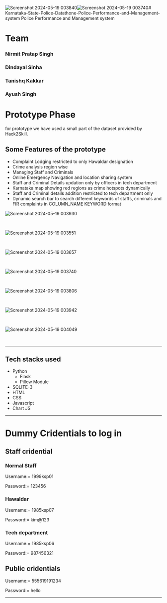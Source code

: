 ![Screenshot 2024-05-19 003840](https://github.com/Balaji-Nirmit/Karnataka-State-Police-Datathone-Police-Performance-and-Management-system/assets/132046259/16ea52bd-0237-4423-bd46-691694234103)![Screenshot 2024-05-19 003740](https://github.com/Balaji-Nirmit/Karnataka-State-Police-Datathone-Police-Performance-and-Management-system/assets/132046259/1b779b68-d6a8-4b66-a091-f7a8e7f85dce)# Karnataka-State-Police-Datathone-Police-Performance-and-Management-system
Police Performance and Management system 
# Team
<h3>Nirmit Pratap Singh</h3>
<h3>Dindayal Sinha</h3>
<h3>Tanishq Kakkar</h3>
<h3>Ayush Singh</h3>
<h1>Prototype Phase</h1>
for prototype we have used a small part of the dataset provided by Hack2Skill.
<h2>Some Features of the prototype</h2>
<ul>
<li>Complaint Lodging restricted to only Hawaldar designation</li>
<li>Crime analysis region wise</li>
<li>Managing Staff and Criminals</li>
<li>Online Emergency Navigation and location sharing system</li>
<li>Staff and Criminal Details updation only by officers in tech department</li>
<li>Karnataka map showing red regions as crime hotspots dynamically</li>
<li>Staff and Criminal details addition restricted to tech department only</li>
<li>Dynamic search bar to search different keywords of staffs, criminals and FIR complaints in COLUMN_NAME KEYWORD format</li></ul>

![Screenshot 2024-05-19 003930](https://github.com/Balaji-Nirmit/Karnataka-State-Police-Datathone-Police-Performance-and-Management-system/assets/132046259/560a5a88-55bf-4a11-ab6a-cf72e7cf5cb1)

<br>

![Screenshot 2024-05-19 003551](https://github.com/Balaji-Nirmit/Karnataka-State-Police-Datathone-Police-Performance-and-Management-system/assets/132046259/1f9853cc-e15d-489d-99d0-cd6f4a14dc08)

<br>

![Screenshot 2024-05-19 003657](https://github.com/Balaji-Nirmit/Karnataka-State-Police-Datathone-Police-Performance-and-Management-system/assets/132046259/1a866dcc-c4b9-42b7-8dd5-4026e433a2e3)

<br>

![Screenshot 2024-05-19 003740](https://github.com/Balaji-Nirmit/Karnataka-State-Police-Datathone-Police-Performance-and-Management-system/assets/132046259/6c079848-9a8a-4166-a1a9-1c885638aaf2)

<br>

![Screenshot 2024-05-19 003806](https://github.com/Balaji-Nirmit/Karnataka-State-Police-Datathone-Police-Performance-and-Management-system/assets/132046259/198f380e-7175-432d-8baf-82f8922ec1cf)

<br>

![Screenshot 2024-05-19 003942](https://github.com/Balaji-Nirmit/Karnataka-State-Police-Datathone-Police-Performance-and-Management-system/assets/132046259/860f4802-4a41-45a5-a287-74e05d448120)

<br>

![Screenshot 2024-05-19 004049](https://github.com/Balaji-Nirmit/Karnataka-State-Police-Datathone-Police-Performance-and-Management-system/assets/132046259/83357008-04ec-43c1-92aa-c53f0fa0243f)

 <br>
 
<hr>
<h2>Tech stacks used</h2>
<ul>
  <li>
    Python
    <ul>
      <li>Flask</li>
      <li>Pillow Module</li>
    </ul>
  </li>
  <li>SQLITE-3</li>
  <li>HTML</li>
  <li>CSS</li>
  <li>Javascript</li>
  <li>Chart JS</li>
</ul>
<hr>
<h1>Dummy Cridentials to log in</h1>
<h2>Staff cridential</h2>
<h3>Normal Staff</h3>
<p>Username:= 1999ksp01</p>
<p>Password:= 123456</p>
<h3>Hawaldar</h3>
<p>Username:= 1985ksp07</p>
<p>Password:= kim@123</p>
<h3>Tech department</h3>
<p>Username:= 1985ksp06</p>
<p>Password:= 987456321</p>
<h2>Public cridentials</h2>
<p>Username:= 555619191234</p>
<p>Password:= hello</p>
<hr>
